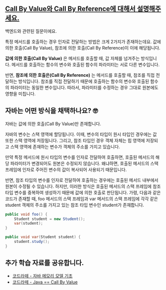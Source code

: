 ## [Call By Value와 Call By Reference에 대해서 설명해주세요.](https://www.maeil-mail.kr/question/145)

백엔드와 관련된 질문이에요.

특정 메서드를 호출하는 경우 인자로 전달하는 방법은 크게 2가지가 존재하는데요. 값에 의한 호출(Call By Value), 참조에 의한 호출(Call By Reference)이 이에 해당됩니다.

**값에 의한 호출(Call By Value)** 은 메서드를 호출할 때, 값 자체를 넘겨주는 방식입니다. 메서드를 호출하는 함수의 변수와 호출된 함수의 파라미터는 서로 다른 변수입니다.

반면, **참조에 의한 호출은(Call By Reference)** 는 메서드를 호출할 때, 참조를 직접 전달하는 방식입니다. 참조를 직접 전달하기 때문에 호출하는 함수의 변수와 호출된 함수의 파라미터는 동일한 변수입니다. 따라서, 파라미터를 수정하는 경우 그대로 원본에도 영향을 미칩니다.

## 자바는 어떤 방식을 채택하나요? 🤓

자바는 값에 의한 호출(Call By Value)만 존재합니다.

자바의 변수는 스택 영역에 할당됩니다. 이때, 변수의 타입이 원시 타입인 경우에는 값 또한 스택 영역에 저장됩니다. 그리고, 참조 타입인 경우 객체 자체는 힙 영역에 저장되고 스택 영역에 존재하는 변수가 객체의 주소를 가지고 있습니다.

만약 특정 메서드에 원시 타입의 변수를 인자로 전달하여 호출하면, 호출된 메서드의 해당 파라미터가 변경되어도 원본은 수정되지 않습니다. 왜냐하면, 호출된 메서드의 스택 프레임에 인자로 주어진 변수의 값이 복사되어 사용되기 때문입니다.

반면, 참조 타입의 변수를 인자로 전달하여 호출하는 경우에는 호출된 메서드 내부에서 원본이 수정될 수 있습니다. 하지만, 이러한 방식은 호출된 메서드의 스택 프레임에 참조 타입 변수를 중복하여 생성하기 때문에 값에 의한 호출로 판단됩니다. 가령, 다음과 같은 코드가 존재할 때, foo 메서드의 스택 프레임과 var 메서드의 스택 프레임에 각각 같은 student 객체의 주소를 가지고 있는 참조 타입 변수인 student가 존재합니다.

```java
public void foo() {
    Student student = new Student();
    var(student);
}

public void var(Student student) {
    student.study();
}
```

## 추가 학습 자료를 공유합니다.

- [코드라떼 - 자바 메모리 모델 기초](https://www.codelatte.io/courses/java_programming_basic/IGO4YNAECLV8MSVF)
- [코드라떼 - Java == Call By Value](https://www.codelatte.io/courses/java_programming_basic/R842DJSB0BTCRLKM)